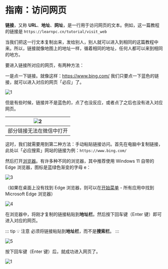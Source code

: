 # 指南：访问网页

**链接**，又称 **URL**、**地址**、**网址**，是一行用于访问网页的文本。例如，这一篇教程的链接是 ```https://learnpc.cn/tutorial/visit_web```

当我们把这一行文本复制出来，发给别人，别人就可以进入到相同的这篇教程中来。所以，链接就像地图上的地址一样，循着相同的地址，任何人都可以来到相同的地方。

要进入链接所对应的网页，有两种方法：

一是点一下链接。就像这样：https://www.bing.com/ 我们只要点一下蓝色的链接，就可以进入对应的网页「必应」了。

![1](/pic/bing_in_edge.png)

但是有些时候，链接并不是蓝色的，点了也没反应，或者点了之后也没有进入对应网页。

| ![2](/pic/weixin_ban_pornweb.png) |
|:---------------------------------:|
| 部分链接无法在微信中打开                      |

这时，我们就需要用到第二种方法：手动粘贴链接访问。首先在电脑中复制链接，此处以「必应搜索」网站的链接为例：```https://www.bing.com/```

然后打开[浏览器](/concept/browser)。有许多种不同的浏览器，其中推荐使用 Windows 11 自带的 Edge 浏览器，图标是蓝绿色渐变的字母 e：

![3](/pic/edge_icon.png)

（如果在桌面上没有找到 Edge 浏览器，则可以在[开始菜单](/concept/start_menu) - 所有应用中找到 Microsoft Edge 浏览器）

![4](/pic/find_edge_in_start_menu.png)

在浏览器中，将刚才复制的链接粘贴到**地址栏**。然后按下回车键（Enter 键）即可进入对应的网页。

::: tip :bulb: 注意
必须将链接粘贴到**地址栏**，而不是**搜索栏**。
:::

![5](/pic/url_bar_not_search_bar.png)

按下回车键（Enter 键）后，就成功进入网页了。

![1](/pic/bing_in_edge.png)
